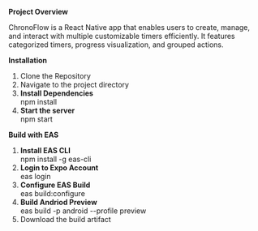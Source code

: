 **Project Overview**

ChronoFlow is a React Native app that enables users to create, manage, and interact with multiple customizable timers efficiently. It features categorized timers, progress visualization, and grouped actions.

**Installation**
1. Clone the Repository
2. Navigate to the project directory
3. **Install Dependencies**  
   npm install 
4. **Start the server**  
   npm start

**Build with EAS**
1. **Install EAS CLI**  
   npm install -g eas-cli
2. **Login to Expo Account**  
   eas login
3. **Configure EAS Build**  
   eas build:configure
4. **Build Andriod Preview**   
   eas build -p android --profile preview
5. Download the build artifact
